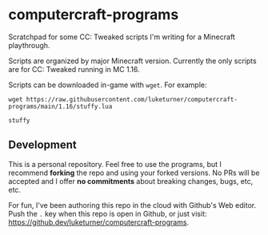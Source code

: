# computercraft-programs

Scratchpad for some CC: Tweaked scripts I'm writing for a Minecraft playthrough.

Scripts are organized by major Minecraft version. Currently the only scripts are for CC: Tweaked running in MC 1.16.

Scripts can be downloaded in-game with `wget`. For example:

```
wget https://raw.githubusercontent.com/luketurner/computercraft-programs/main/1.16/stuffy.lua

stuffy
```

## Development

This is a personal repository. Feel free to use the programs, but I recommend **forking** the repo and using your forked versions. No PRs will be accepted and I offer **no commitments** about breaking changes, bugs, etc, etc.

For fun, I've been authoring this repo in the cloud with Github's Web editor. Push the `.` key when this repo is open in Github, or just visit: https://github.dev/luketurner/computercraft-programs.